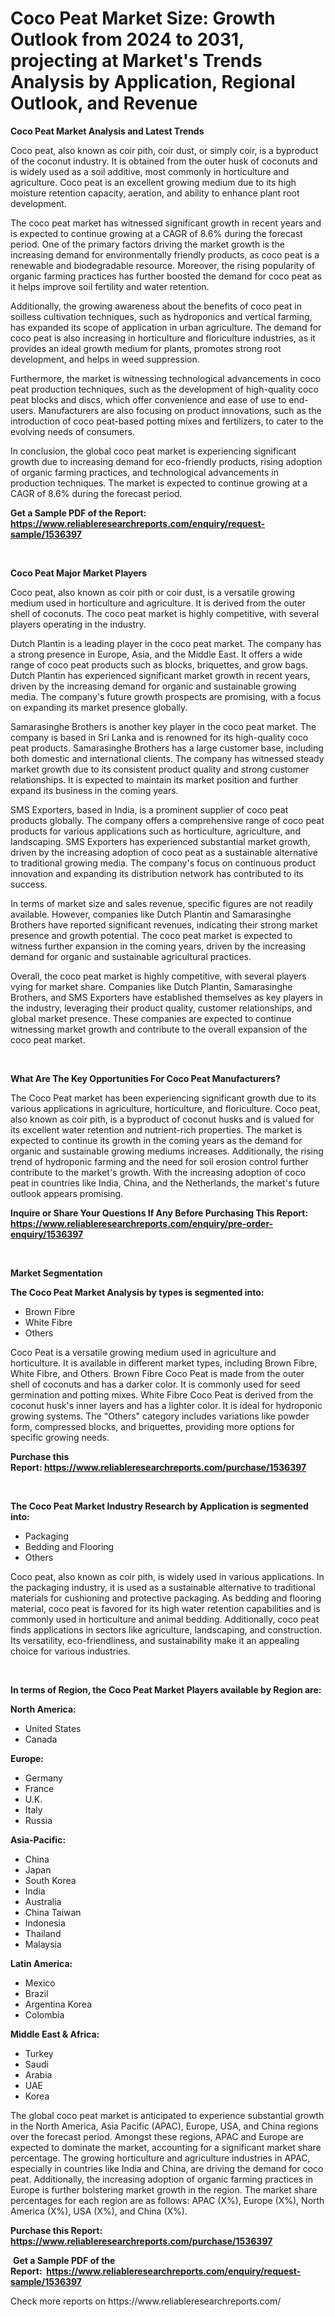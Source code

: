<p><h1>Coco Peat Market Size: Growth Outlook from 2024 to 2031, projecting at Market's Trends Analysis by Application, Regional Outlook, and Revenue</h1></p><p><strong>Coco Peat Market Analysis and Latest Trends</strong></p>
<p><p>Coco peat, also known as coir pith, coir dust, or simply coir, is a byproduct of the coconut industry. It is obtained from the outer husk of coconuts and is widely used as a soil additive, most commonly in horticulture and agriculture. Coco peat is an excellent growing medium due to its high moisture retention capacity, aeration, and ability to enhance plant root development.</p><p>The coco peat market has witnessed significant growth in recent years and is expected to continue growing at a CAGR of 8.6% during the forecast period. One of the primary factors driving the market growth is the increasing demand for environmentally friendly products, as coco peat is a renewable and biodegradable resource. Moreover, the rising popularity of organic farming practices has further boosted the demand for coco peat as it helps improve soil fertility and water retention.</p><p>Additionally, the growing awareness about the benefits of coco peat in soilless cultivation techniques, such as hydroponics and vertical farming, has expanded its scope of application in urban agriculture. The demand for coco peat is also increasing in horticulture and floriculture industries, as it provides an ideal growth medium for plants, promotes strong root development, and helps in weed suppression.</p><p>Furthermore, the market is witnessing technological advancements in coco peat production techniques, such as the development of high-quality coco peat blocks and discs, which offer convenience and ease of use to end-users. Manufacturers are also focusing on product innovations, such as the introduction of coco peat-based potting mixes and fertilizers, to cater to the evolving needs of consumers.</p><p>In conclusion, the global coco peat market is experiencing significant growth due to increasing demand for eco-friendly products, rising adoption of organic farming practices, and technological advancements in production techniques. The market is expected to continue growing at a CAGR of 8.6% during the forecast period.</p></p>
<p><strong>Get a Sample PDF of the Report:&nbsp; <a href="https://www.reliableresearchreports.com/enquiry/request-sample/1536397">https://www.reliableresearchreports.com/enquiry/request-sample/1536397</a></strong></p>
<p>&nbsp;</p>
<p><strong>Coco Peat Major Market Players</strong></p>
<p><p>Coco peat, also known as coir pith or coir dust, is a versatile growing medium used in horticulture and agriculture. It is derived from the outer shell of coconuts. The coco peat market is highly competitive, with several players operating in the industry.</p><p>Dutch Plantin is a leading player in the coco peat market. The company has a strong presence in Europe, Asia, and the Middle East. It offers a wide range of coco peat products such as blocks, briquettes, and grow bags. Dutch Plantin has experienced significant market growth in recent years, driven by the increasing demand for organic and sustainable growing media. The company's future growth prospects are promising, with a focus on expanding its market presence globally.</p><p>Samarasinghe Brothers is another key player in the coco peat market. The company is based in Sri Lanka and is renowned for its high-quality coco peat products. Samarasinghe Brothers has a large customer base, including both domestic and international clients. The company has witnessed steady market growth due to its consistent product quality and strong customer relationships. It is expected to maintain its market position and further expand its business in the coming years.</p><p>SMS Exporters, based in India, is a prominent supplier of coco peat products globally. The company offers a comprehensive range of coco peat products for various applications such as horticulture, agriculture, and landscaping. SMS Exporters has experienced substantial market growth, driven by the increasing adoption of coco peat as a sustainable alternative to traditional growing media. The company's focus on continuous product innovation and expanding its distribution network has contributed to its success.</p><p>In terms of market size and sales revenue, specific figures are not readily available. However, companies like Dutch Plantin and Samarasinghe Brothers have reported significant revenues, indicating their strong market presence and growth potential. The coco peat market is expected to witness further expansion in the coming years, driven by the increasing demand for organic and sustainable agricultural practices.</p><p>Overall, the coco peat market is highly competitive, with several players vying for market share. Companies like Dutch Plantin, Samarasinghe Brothers, and SMS Exporters have established themselves as key players in the industry, leveraging their product quality, customer relationships, and global market presence. These companies are expected to continue witnessing market growth and contribute to the overall expansion of the coco peat market.</p></p>
<p>&nbsp;</p>
<p><strong>What Are The Key Opportunities For Coco Peat Manufacturers?</strong></p>
<p><p>The Coco Peat market has been experiencing significant growth due to its various applications in agriculture, horticulture, and floriculture. Coco peat, also known as coir pith, is a byproduct of coconut husks and is valued for its excellent water retention and nutrient-rich properties. The market is expected to continue its growth in the coming years as the demand for organic and sustainable growing mediums increases. Additionally, the rising trend of hydroponic farming and the need for soil erosion control further contribute to the market's growth. With the increasing adoption of coco peat in countries like India, China, and the Netherlands, the market's future outlook appears promising.</p></p>
<p><strong>Inquire or Share Your Questions If Any Before Purchasing This Report: <a href="https://www.reliableresearchreports.com/enquiry/pre-order-enquiry/1536397">https://www.reliableresearchreports.com/enquiry/pre-order-enquiry/1536397</a></strong></p>
<p>&nbsp;</p>
<p><strong>Market Segmentation</strong></p>
<p><strong>The Coco Peat Market Analysis by types is segmented into:</strong></p>
<p><ul><li>Brown Fibre</li><li>White Fibre</li><li>Others</li></ul></p>
<p><p>Coco Peat is a versatile growing medium used in agriculture and horticulture. It is available in different market types, including Brown Fibre, White Fibre, and Others. Brown Fibre Coco Peat is made from the outer shell of coconuts and has a darker color. It is commonly used for seed germination and potting mixes. White Fibre Coco Peat is derived from the coconut husk's inner layers and has a lighter color. It is ideal for hydroponic growing systems. The "Others" category includes variations like powder form, compressed blocks, and briquettes, providing more options for specific growing needs.</p></p>
<p><strong>Purchase this Report:&nbsp;<a href="https://www.reliableresearchreports.com/purchase/1536397">https://www.reliableresearchreports.com/purchase/1536397</a></strong></p>
<p>&nbsp;</p>
<p><strong>The Coco Peat Market Industry Research by Application is segmented into:</strong></p>
<p><ul><li>Packaging</li><li>Bedding and Flooring</li><li>Others</li></ul></p>
<p><p>Coco peat, also known as coir pith, is widely used in various applications. In the packaging industry, it is used as a sustainable alternative to traditional materials for cushioning and protective packaging. As bedding and flooring material, coco peat is favored for its high water retention capabilities and is commonly used in horticulture and animal bedding. Additionally, coco peat finds applications in sectors like agriculture, landscaping, and construction. Its versatility, eco-friendliness, and sustainability make it an appealing choice for various industries.</p></p>
<p>&nbsp;</p>
<p><strong>In terms of Region, the Coco Peat Market Players available by Region are:</strong></p>
<p>
    <p> <strong> North America: </strong>
        <ul>
            <li>United States</li>
            <li>Canada</li>
        </ul>
        </p> 
    <p> <strong> Europe: </strong>
        <ul>
            <li>Germany</li>
            <li>France</li>
            <li>U.K.</li>
            <li>Italy</li>
            <li>Russia</li>
        </ul>
        </p> 
    <p> <strong> Asia-Pacific: </strong>
        <ul>
            <li>China</li>
            <li>Japan</li>
            <li>South Korea</li>
            <li>India</li>
            <li>Australia</li>
            <li>China Taiwan</li>
            <li>Indonesia</li>
            <li>Thailand</li>
            <li>Malaysia</li>
        </ul>
        </p> 
    <p> <strong> Latin America: </strong>
        <ul>
            <li>Mexico</li>
            <li>Brazil</li>
            <li>Argentina Korea</li>
            <li>Colombia</li>
        </ul>
        </p> 
    <p> <strong> Middle East & Africa: </strong>
        <ul>
            <li>Turkey</li>
            <li>Saudi</li>
            <li>Arabia</li>
            <li>UAE</li>
            <li>Korea</li>
        </ul>
    </p>
    </p>
<p><p>The global coco peat market is anticipated to experience substantial growth in the North America, Asia Pacific (APAC), Europe, USA, and China regions over the forecast period. Amongst these regions, APAC and Europe are expected to dominate the market, accounting for a significant market share percentage. The growing horticulture and agriculture industries in APAC, especially in countries like India and China, are driving the demand for coco peat. Additionally, the increasing adoption of organic farming practices in Europe is further bolstering market growth in the region. The market share percentages for each region are as follows: APAC (X%), Europe (X%), North America (X%), USA (X%), and China (X%).</p></p>
<p><strong>Purchase this Report: <a href="https://www.reliableresearchreports.com/purchase/1536397">https://www.reliableresearchreports.com/purchase/1536397</a></strong></p>
<p>&nbsp;<strong>Get a Sample PDF of the Report:&nbsp;&nbsp;<a href="https://www.reliableresearchreports.com/enquiry/request-sample/1536397">https://www.reliableresearchreports.com/enquiry/request-sample/1536397</a></strong></p>
<p><strong></strong></p>
<p>Check more reports on https://www.reliableresearchreports.com/</p>